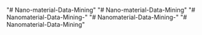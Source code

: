 "# Nano-material-Data-Mining" 
"# Nano-material-Data-Mining" 
"# Nanomaterial-Data-Mining-" 
"# Nanomaterial-Data-Mining-" 
"# Nanomaterial-Data-Mining" 

